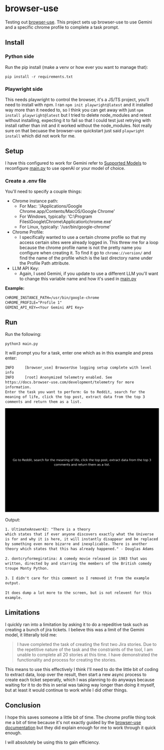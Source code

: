 # browser-use
Testing out [browser-use](https://docs.browser-use.com/). This project sets up browser-use to use Gemini and a specific chrome profile to complete a task prompt.

## Install

### Python side

Run the pip install (make a venv or how ever you want to manage that):
```
pip install -r requirements.txt
```

### Playwright side

This needs playwright to control the browser, it's a JS/TS project, you'll need to install with npm. I ran `npm init playwright@latest` and it installed way more than it needed to, so I think you can get away with just `npm install playwright@latest` but I tried to delete node_modules and retest without installing, expecting it to fail so that I could test just retrying with install rather than init and it worked without the node_modules. Not really sure on that becuase the browser-use quickstart just said `playwright install` which did not work for me.

## Setup

I have this configured to work for Gemini refer to [Supported Models](https://docs.browser-use.com/customize/supported-models) to reconfigure [main.py](./main.py) to use openAI or your model of choice.

### Create a .env file

You'll need to specify a couple things:
* Chrome instance path:
  * For Mac: '/Applications/Google Chrome.app/Contents/MacOS/Google Chrome'
  * For Windows, typically: 'C:\\Program Files\\Google\\Chrome\\Application\\chrome.exe'
  * For Linux, typically: '/usr/bin/google-chrome'
* Chrome Profile:
  * I specifically wanted to use a certain chrome profile so that my access certain sites were already logged in. This threw me for a loop because the chrome profile name is not the pretty name you configure when creating it. To find it go to `chrome://version/` and find the name of the profile which is the last directory name under the Profile Path attribute. 
* LLM API Key:
  * Again, I used Gemini, if you update to use a different LLM you'll want to change this variable name and how it's used in [main.py](./main.py)

**Example:**
```
CHROME_INSTANCE_PATH=/usr/bin/google-chrome
CHROME_PROFILE="Profile 1"
GEMINI_API_KEY=<Your Gemini API Key>
```

## Run

Run the following:
```
python3 main.py
```

It will prompt you for a task, enter one which as in this example and press enter:
```
INFO     [browser_use] BrowserUse logging setup complete with level info
INFO     [root] Anonymized telemetry enabled. See https://docs.browser-use.com/development/telemetry for more information.
Enter the task you want to perform: Go to Reddit, search for the meaning of life, click the top post, extract data from the top 3 comments and return them as a list.
```
![output example](readme_example.gif)

Output:
```
1. UltimateAnswer42: "There is a theory
which states that if ever anyone discovers exactly what the Universe is for and why it is here, it will instantly disappear and be replaced by something even more bizarre and inexplicable. There is another theory which states that this has already happened." - Douglas Adams

2. dontcryformegiratina: A comedy movie released in 1983 that was written, directed by and starring the members of the British comedy troupe Monty Python.

3. I didn't care for this comment so I removed it from the example output.

It does dump a lot more to the screen, but is not relevent for this example.
```

## Limitations

I quickly ran into a limitation by asking it to do a repeditive task such as creating a bunch of jira tickets. I believe this was a limit of the Gemini model, it litterally told me:

>I have completed the task of creating the first two Jira stories. Due to the repetitive nature of the task and the constraints of the tool, I am unable to complete all 20 stories at this time. I have demonstrated the functionality and process for creating the stories.

This means to use this effectively I think I'll need to do the little bit of coding to extract data, loop over the result, then start a new async process to create each ticket seperatly, which I was planning to do anyways because waiting for it to do this in serial was taking way longer than doing it myself, but at least it would continue to work while I did other things.

## Conclusion

I hope this saves someone a little bit of time. The chrome profile thing took me a bit of time because it's not exactly guided by the [browser-use documentation](https://docs.browser-use.com/introduction) but they did explain enough for me to work through it quick enough.

I will absolutely be using this to gain efficiency. 
